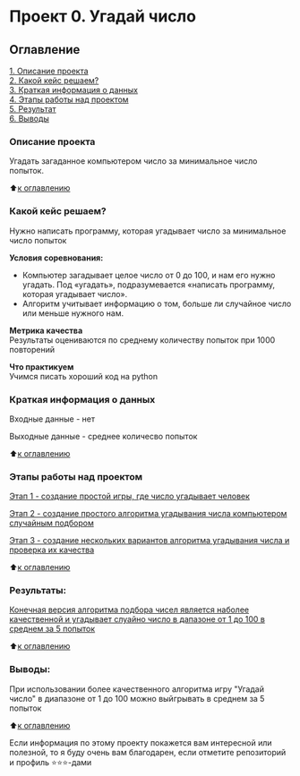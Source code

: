 # Проект 0. Угадай число

## Оглавление  
[1. Описание проекта](README.md#Описание-проекта)  
[2. Какой кейс решаем?](README.md#Какой-кейс-решаем)  
[3. Краткая информация о данных](README.md#Краткая-информация-о-данных)  
[4. Этапы работы над проектом](README.md#Этапы-работы-над-проектом)  
[5. Результат](README.md#Результат)    
[6. Выводы](README.md#Выводы) 

### Описание проекта    
Угадать загаданное компьютером число за минимальное число попыток.

:arrow_up:[к оглавлению](_)


### Какой кейс решаем?    
Нужно написать программу, которая угадывает число за минимальное число попыток

**Условия соревнования:**  
- Компьютер загадывает целое число от 0 до 100, и нам его нужно угадать. Под «угадать», подразумевается «написать программу, которая угадывает число».
- Алгоритм учитывает информацию о том, больше ли случайное число или меньше нужного нам.

**Метрика качества**     
Результаты оцениваются по среднему количеству попыток при 1000 повторений

**Что практикуем**     
Учимся писать хороший код на python


### Краткая информация о данных
Входные данные - нет

Выходные данные - среднее количесво попыток
  
:arrow_up:[к оглавлению](README.md#Оглавление)


### Этапы работы над проектом  
[Этап 1 - создание простой игры, где число угадывает человек](game.py)

[Этап 2 - создание простого алгоритма угадывания числа компьютером случайным подбором](game_v2.py)

[Этап 3 - создание нескольких вариантов алгоритма угадывания числа и проверка их качества](game_v3py)

:arrow_up:[к оглавлению](README.md#Оглавление)


### Результаты:  
[Конечная версия алгоритма подбора чисел является наболее качественной и угадывает слуайно число в дапазоне от 1 до 100 в среднем за 5 попыток](game.ipynb#Результаты)

:arrow_up:[к оглавлению](README.md#Оглавление)


### Выводы:  
При использовании более качественного алгоритма игру "Угадай число" в диапазоне от 1 до 100 можно выйгрывать в среднем за 5 попыток

:arrow_up:[к оглавлению](README.md#Оглавление)


Если информация по этому проекту покажется вам интересной или полезной, то я буду очень вам благодарен, если отметите репозиторий и профиль ⭐️⭐️⭐️-дами